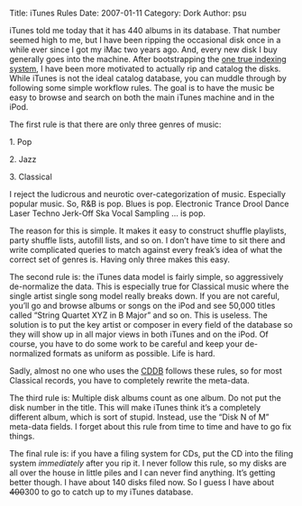 Title: iTunes Rules
Date: 2007-01-11
Category: Dork
Author: psu

<p>iTunes told me today that it has 440 albums in its database. That number seemed high to me, but I have been ripping the occasional disk once in a while ever since I got my iMac two years ago. And, every new disk I buy generally goes into the machine. After bootstrapping the <a href="http://mutable-states.com/the-one-true-index.html">one true indexing system</a>, I have been more motivated to actually rip and catalog the disks. While iTunes is not the ideal catalog database, you can muddle through by following some simple workflow rules. The goal is to have the music be easy to browse and search on both the main iTunes machine and in the iPod.<br />
<span id="more-747"></span><a></a></p>
<p>The first rule is that there are only three genres of music:</p>
<p>1. Pop</p>
<p>2. Jazz</p>
<p>3. Classical</p>
<p>I reject the ludicrous and neurotic over-categorization of music. Especially popular music. So, R&#038;B is pop. Blues is pop. Electronic Trance Drool Dance Laser Techno Jerk-Off Ska Vocal Sampling &#8230; is pop.</p>
<p>The reason for this is simple. It makes it easy to construct shuffle playlists, party shuffle lists, autofill lists, and so on. I don&#8217;t have time to sit there and write complicated queries to match against every freak&#8217;s idea of what the correct set of genres is. Having only three makes this easy.</p>
<p>The second rule is: the iTunes data model is fairly simple, so aggressively de-normalize the data. This is especially true for Classical music where the single artist single song model really breaks down. If you are not careful, you&#8217;ll go and browse albums or songs on the iPod and see 50,000 titles called &#8220;String Quartet XYZ in B Major&#8221; and so on. This is useless. The solution is to put the key artist or composer in every field of the database so they will show up in all major views in both iTunes and on the iPod. Of course, you have to do some work to be careful and keep your de-normalized formats as uniform as possible. Life is hard.</p>
<p>Sadly, almost no one who uses the <a href="http://www.tleaves.com/weblog/archives/000296.html">CDDB</a> follows these rules, so for most Classical records, you have to completely rewrite the meta-data.</p>
<p>The third rule is: Multiple disk albums count as one album. Do not put the disk number in the title. This will make iTunes think it&#8217;s a completely different album, which is sort of stupid.  Instead, use the &#8220;Disk N of M&#8221; meta-data fields. I forget about this rule from time to time and have to go fix things.</p>
<p>The final rule is: if you have a filing system for CDs, put the CD into the filing system <em>immediately</em> after you rip it. I never follow this rule, so my disks are all over the house in little piles and I can never find anything. It&#8217;s getting better though. I have about 140 disks filed now. So I guess I have about <strike>400</strike>300 to go to catch up to my iTunes database.</p>